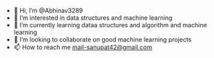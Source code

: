 - 👋 Hi, I’m @Abhinav3289
- 👀 I’m interested in data structures and machine learning
- 🌱 I’m currently learning dataa structures and algorithm and machine learning
- 💞️ I’m looking to collaborate on good machine learning projects
- 📫 How to reach me     mail-sanupat42@gmail.com


<!---
Abhinav3289/Abhinav3289 is a ✨ special ✨ repository because its `README.md` (this file) appears on your GitHub profile.
You can click the Preview link to take a look at your changes.
--->
